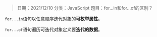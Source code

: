 > 日期：2021/12/10
分类：JavaScript
题目：for...in和for...of的区别？

`for...in`语句以任意顺序迭代对象的**可枚举属性**。

`for...of`语句遍历可迭代对象定义要**迭代的数据**。

